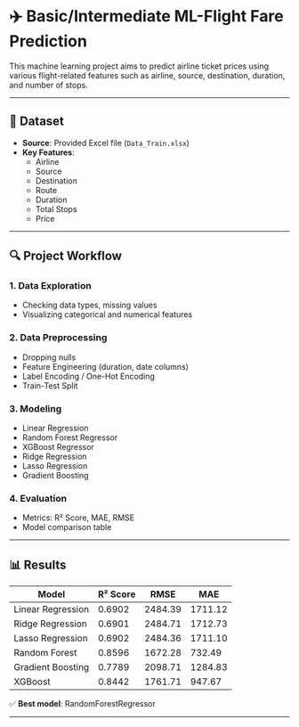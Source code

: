# ✈️ Basic/Intermediate ML-Flight Fare Prediction

This machine learning project aims to predict airline ticket prices using various flight-related features such as airline, source, destination, duration, and number of stops.

---

## 📁 Dataset

- **Source**: Provided Excel file (`Data_Train.xlsx`)
- **Key Features**:
  - Airline
  - Source
  - Destination
  - Route
  - Duration
  - Total Stops
  - Price

---

## 🔍 Project Workflow

### 1. Data Exploration
- Checking data types, missing values
- Visualizing categorical and numerical features

### 2. Data Preprocessing
- Dropping nulls
- Feature Engineering (duration, date columns)
- Label Encoding / One-Hot Encoding
- Train-Test Split

### 3. Modeling
- Linear Regression
- Random Forest Regressor
- XGBoost Regressor
- Ridge Regression
- Lasso Regression
- Gradient Boosting

### 4. Evaluation
- Metrics: R² Score, MAE, RMSE
- Model comparison table

---

## 📊 Results


| Model              | R² Score |   RMSE   |   MAE   |
|--------------------|----------|----------|---------|
| Linear Regression  | 0.6902   | 2484.39  | 1711.12 |
| Ridge Regression   | 0.6901   | 2484.71  | 1712.73 |
| Lasso Regression   | 0.6902   | 2484.36  | 1711.10 |
| Random Forest      | 0.8596   | 1672.28  |  732.49 |
| Gradient Boosting  | 0.7789   | 2098.71  | 1284.83 |
| XGBoost            | 0.8442   | 1761.71  |  947.67 |


✅ **Best model**: RandomForestRegressor

---



